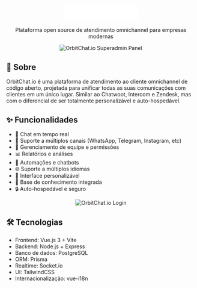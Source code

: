 <p align="center">
  <img src="public/orbit_light.svg" alt="OrbitChat.io Logo" width="200"/>
</p>

<p align="center">
  Plataforma open source de atendimento omnichannel para empresas modernas
</p>

<p align="center">
  <img src="https://raw.githubusercontent.com/magdielcardoso/orbitchat.io/refs/heads/develop/public/assets/github/superadmin.jpeg" alt="OrbitChat.io Superadmin Panel" width="200"/>
</p>

## 🚀 Sobre

OrbitChat.io é uma plataforma de atendimento ao cliente omnichannel de código aberto, projetada para unificar todas as suas comunicações com clientes em um único lugar. Similar ao Chatwoot, Intercom e Zendesk, mas com o diferencial de ser totalmente personalizável e auto-hospedável.

## ✨ Funcionalidades

- 💬 Chat em tempo real
- 📱 Suporte a múltiplos canais (WhatsApp, Telegram, Instagram, etc)
- 👥 Gerenciamento de equipe e permissões
- 📊 Relatórios e análises
- 🔄 Automações e chatbots
- 🌐 Suporte a múltiplos idiomas
- 🎨 Interface personalizável
- 📝 Base de conhecimento integrada
- 🔒 Auto-hospedável e seguro

<p align="center">
  <img src="https://raw.githubusercontent.com/magdielcardoso/orbitchat.io/refs/heads/develop/public/assets/github/login.jpeg" alt="OrbitChat.io Login" width="200"/>
</p>

## 🛠️ Tecnologias

- Frontend: Vue.js 3 + Vite
- Backend: Node.js + Express
- Banco de dados: PostgreSQL
- ORM: Prisma
- Realtime: Socket.io
- UI: TailwindCSS
- Internacionalização: vue-i18n

